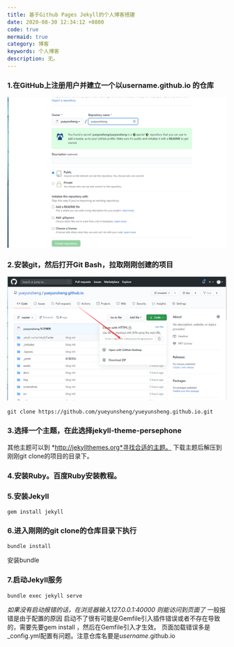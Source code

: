 ```yaml
---
title: 基于Github Pages Jekyll的个人博客搭建
date: 2020-08-30 12:34:12 +0800
code: true
mermaid: true
category: 博客
keywords: 个人博客
description: 无。
---
```


### 1.在GitHub上注册用户并建立一个以username.github.io 的仓库
![Alt](../img/github.png)

### 2.安装git，然后打开Git Bash，拉取刚刚创建的项目
![Alt](../img/ssh.png)

```
git clone https://github.com/yueyunsheng/yueyunsheng.github.io.git
```
### 3.选择一个主题，在此选择jekyll-theme-persephone
  其他主题可以到 *http://jekyllthemes.org*寻找合适的主题。
下载主题后解压到刚刚git clone的项目的目录下。
### 4.安装Ruby。百度Ruby安装教程。
### 5.安装Jekyll

```
gem install jekyll
```
### 6.进入刚刚的git clone的仓库目录下执行
```
bundle install
```
安装bundle
### 7.启动Jekyll服务
```
bundle exec jekyll serve
```
*如果没有启动报错的话，在浏览器输入127.0.0.1:40000 则能访问到页面了*
一般报错是由于配置的原因
启动不了很有可能是Gemfile引入插件错误或者不存在导致的，需要先要gem install ，然后在Gemfile引入才生效。
页面加载错误多是_config.yml配置有问题。注意仓库名要是*username*.github.io

